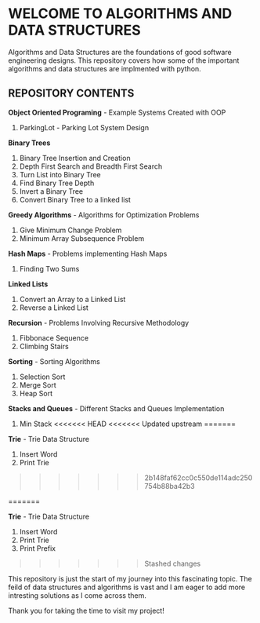 # WELCOME TO ALGORITHMS AND DATA STRUCTURES

Algorithms and Data Structures are the foundations of good software engineering designs.
This repository covers how some of the important algorithms and data structures are implmented with python.

## REPOSITORY CONTENTS

**Object Oriented Programing** - Example Systems Created with OOP  
   1. ParkingLot - Parking Lot System Design
      
**Binary Trees**
   1. Binary Tree Insertion and Creation
   2. Depth First Search and Breadth First Search
   3. Turn List into Binary Tree
   4. Find Binary Tree Depth
   5. Invert a Binary Tree
   6. Convert Binary Tree to a linked list
 
**Greedy Algorithms** - Algorithms for Optimization Problems
   1. Give Minimum Change Problem   
   2. Minimum Array Subsequence Problem

**Hash Maps** - Problems implementing Hash Maps
   1. Finding Two Sums
   
**Linked Lists**
   1. Convert an Array to a Linked List 
   2. Reverse a Linked List

**Recursion** - Problems Involving Recursive Methodology
   1. Fibbonace Sequence
   2. Climbing Stairs 

**Sorting** - Sorting Algorithms
   1. Selection Sort
   2. Merge Sort
   3. Heap Sort

**Stacks and Queues** - Different Stacks and Queues Implementation
   1. Min Stack
<<<<<<< HEAD
<<<<<<< Updated upstream
=======

**Trie** - Trie Data Structure
   1. Insert Word
   2. Print Trie
   
>>>>>>> 2b148faf62cc0c550de114adc250754b88ba42b3
  
=======

**Trie** - Trie Data Structure
   1. Insert Word
   2. Print Trie
   3. Print Prefix
>>>>>>> Stashed changes

This repository is just the start of my journey into this fascinating topic. 
The feild of data structures and algorithms is vast and I am eager to add more intresting solutions as I come across them.

Thank you for taking the time to visit my project!
